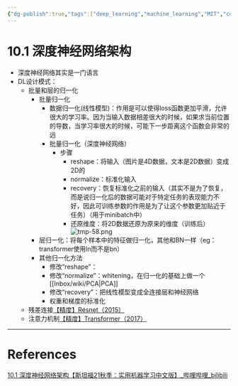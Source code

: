 ```yaml
---
{"dg-publish":true,"tags":["deep_learning","machine_learning","MIT","course"],"permalink":"/Inbox/study/人工智能/机器学习/MIT21秋课程/10.1 深度神经网络架构/","dgPassFrontmatter":true}
---
```



# 10.1 深度神经网络架构
- 深度神经网络其实是一门语言
- DL设计模式：
	- 批量和层的归一化
		- 批量归一化
			- 数据归一化(线性模型)：作用是可以使得loss函数更加平滑，允许很大的学习率。因为当输入数据相差很大的时候，如果求当前位置的导数，当学习率很大的时候，可能下一步距离这个函数会非常的远
			- 批量归一化（深度神经网络）
				- 步骤
					- reshape：将输入（图片是4D数据，文本是2D数据）变成2D的
					- normalize：标准化输入
					- recovery：恢复标准化之前的输入（其实不是为了恢复，而是说归一化后的数据可能对于特定任务的表现能力不好，因此可训练参数的作用是为了让这个参数更加贴近于任务）（用于minibatch中）
					- 还原维度：将2D数据还原为原来的维度（训练后）
					![tmp-58.png](/img/user/Assets/attachments/tmp/tmp-58.png)
		- 层归一化：将每个样本中的特征做归一化，其他和BN一样（eg：transformer使用ln而不是bn）
		- 其他归一化方法
			- 修改“reshape”：
			- 修改“normalize”：whitening，在归一化的基础上做一个[[Inbox/wiki/PCA\|PCA]]
			- 修改“recovery”：把线性模型变成全连接层和神经网络
			- 权重和梯度的标准化
	- 残差连接[【精度】Resnet（2015）](【精度】Resnet（2015）.md)
	- 注意力机制[【精度】Transformer（2017）](【精度】Transformer（2017）.md)

---
# References
[10.1 深度神经网络架构【斯坦福21秋季：实用机器学习中文版】_哔哩哔哩_bilibili](https://www.bilibili.com/video/BV1WY411p7Zp?spm_id_from=333.788.videopod.sections&vd_source=73a67190a2e14f51c71c0fa447f094aa)